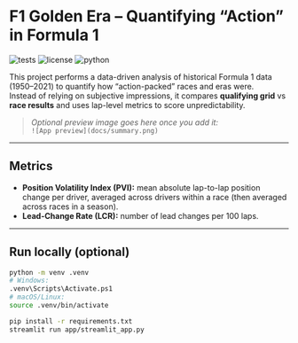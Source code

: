 # F1 Golden Era – Quantifying “Action” in Formula 1

![tests](https://img.shields.io/github/actions/workflow/status/GitDario79/F1_Golden_Era/python.yml?label=tests)
![license](https://img.shields.io/badge/license-MIT-informational)
![python](https://img.shields.io/badge/python-3.11+-blue)

This project performs a data-driven analysis of historical Formula 1 data (1950–2021) to quantify how “action-packed” races and eras were.  
Instead of relying on subjective impressions, it compares **qualifying grid** vs **race results** and uses lap-level metrics to score unpredictability.

> _Optional preview image goes here once you add it:_  
> `![App preview](docs/summary.png)`

---

## Metrics

- **Position Volatility Index (PVI):** mean absolute lap-to-lap position change per driver, averaged across drivers within a race (then averaged across races in a season).  
- **Lead-Change Rate (LCR):** number of lead changes per 100 laps.

---

## Run locally (optional)

```bash
python -m venv .venv
# Windows:
.venv\Scripts\Activate.ps1
# macOS/Linux:
source .venv/bin/activate

pip install -r requirements.txt
streamlit run app/streamlit_app.py
